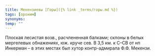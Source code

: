 ```yaml
---
title: Мекензиевы [Горы]({% link _terms/горы.md %})
tags: [ороним]
synonyms:
temp: ""
---
```


Плоская лесистая возв., расчлененная балками; склоны в белых мергелевых
обнажениях, юж. круче сев. В 3,5 км. к С–СВ от нп Инкерман – в этих местах был
хутор контр-адмирала Ф.Ф. Мекензи.
